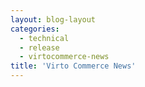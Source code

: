 ```yaml
---
layout: blog-layout
categories:
  - technical
  - release
  - virtocommerce-news
title: 'Virto Commerce News'
---
```

